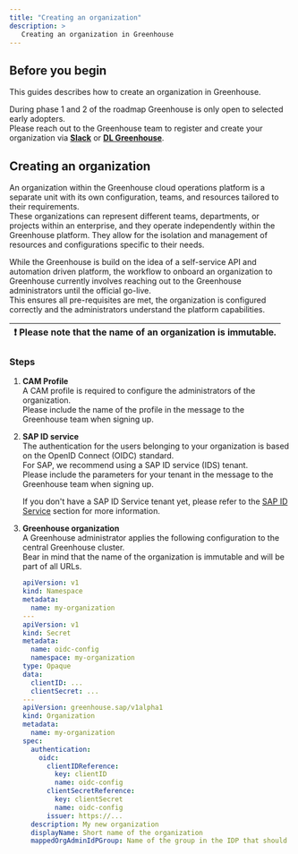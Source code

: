 ```yaml
---
title: "Creating an organization"
description: >
   Creating an organization in Greenhouse
---
```


## Before you begin

This guides describes how to create an organization in Greenhouse. 

During phase 1 and 2 of the roadmap Greenhouse is only open to selected early adopters.  
Please reach out to the Greenhouse team to register and create your organization via [**Slack**](https://convergedcloud.slack.com/archives/C04Q0QM40KF) or [**DL Greenhouse**](https://profiles.wdf.sap.corp/groups/651c1087132d08d3d8fac2e5/users).

## Creating an organization

An organization within the Greenhouse cloud operations platform is a separate unit with its own configuration, teams, and resources tailored to their requirements.  
These organizations can represent different teams, departments, or projects within an enterprise, and they operate independently within the Greenhouse platform.
They allow for the isolation and management of resources and configurations specific to their needs.

While the Greenhouse is build on the idea of a self-service API and automation driven platform, the workflow to onboard an organization to Greenhouse
currently involves reaching out to the Greenhouse administrators until the official go-live.  
This ensures all pre-requisites are met, the organization is configured correctly and the administrators understand the platform capabilities.

| :exclamation: Please note that the name of an organization is immutable. |
|--------------------------------------------------------------------------|

### Steps

1. **CAM Profile**  
   A CAM profile is required to configure the administrators of the organization.  
   Please include the name of the profile in the message to the Greenhouse team when signing up.


2. **SAP ID service**  
   The authentication for the users belonging to your organization is based on the OpenID Connect (OIDC) standard.  
   For SAP, we recommend using a SAP ID service (IDS) tenant.  
   Please include the parameters for your tenant in the message to the Greenhouse team when signing up.

   If you don't have a SAP ID Service tenant yet, please refer to the [SAP ID Service](/docs/user-guides/organization/sap-id) section for more information.


3. **Greenhouse organization**  
   A Greenhouse administrator applies the following configuration to the central Greenhouse cluster.  
   Bear in mind that the name of the organization is immutable and will be part of all URLs.

   ```yaml
   apiVersion: v1
   kind: Namespace
   metadata:
     name: my-organization
   ---
   apiVersion: v1
   kind: Secret
   metadata:
     name: oidc-config
     namespace: my-organization
   type: Opaque
   data:
     clientID: ...
     clientSecret: ...
   ---
   apiVersion: greenhouse.sap/v1alpha1
   kind: Organization
   metadata:
     name: my-organization
   spec:
     authentication:
       oidc:
         clientIDReference:
           key: clientID
           name: oidc-config
         clientSecretReference:
           key: clientSecret
           name: oidc-config
         issuer: https://...
     description: My new organization
     displayName: Short name of the organization
     mappedOrgAdminIdPGroup: Name of the group in the IDP that should be mapped to the organization admin role.
   ```
